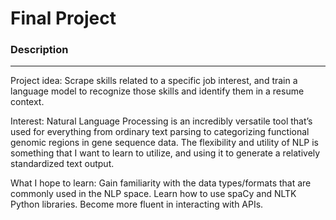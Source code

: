 # Final Project

### Description
---
Project idea: Scrape skills related to a specific job interest, and train a language 
model to recognize those skills and identify them in a resume context.

Interest: Natural Language Processing is an incredibly versatile tool that’s used for 
everything from ordinary text parsing to categorizing functional genomic regions in gene 
sequence data. The flexibility and utility of NLP is something that I want to learn to 
utilize, and using it to generate a relatively standardized text output.

What I hope to learn: Gain familiarity with the data types/formats that are commonly 
used in the NLP space. Learn how to use spaCy and NLTK Python libraries. Become 
more fluent in interacting with APIs.